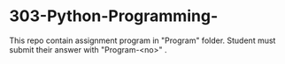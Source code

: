 # 303-Python-Programming-
This repo contain assignment program in "Program" folder. Student must submit their answer with "Program-&lt;no>" .
